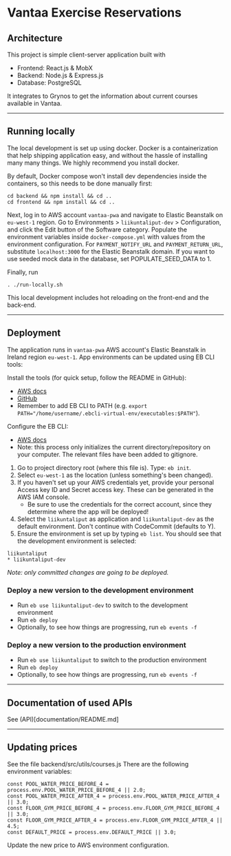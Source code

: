 # Vantaa Exercise Reservations

## Architecture

This project is simple client-server application built with

-   Frontend: React.js & MobX
-   Backend: Node.js & Express.js
-   Database: PostgreSQL

It integrates to Grynos to get the information about current courses available in Vantaa.

---

## Running locally

The local development is set up using docker. Docker is a containerization that help shipping application easy, and without the hassle of installing many many things. We highly recommend you install docker.

By default, Docker compose won't install dev dependencies inside the containers, so this needs to be done
manually first:

```
cd backend && npm install && cd ..
cd frontend && npm install && cd ..
```

Next, log in to AWS account `vantaa-pwa` and navigate to Elastic Beanstalk on `eu-west-1` region.
Go to Environments > `liikuntaliput-dev` > Configuration, and click the Edit button of the Software
category. Populate the environment variables inside `docker-compose.yml` with values from the environment
configuration. For `PAYMENT_NOTIFY_URL` and `PAYMENT_RETURN_URL`, substitute `localhost:3000` for the
Elastic Beanstalk domain. If you want to use seeded mock data in the database, set POPULATE_SEED_DATA to 1.

Finally, run

```
. ./run-locally.sh
```

This local development includes hot reloading on the front-end and the back-end.

---

## Deployment

The application runs in `vantaa-pwa` AWS account's Elastic Beanstalk in Ireland region `eu-west-1`. App
environments can be updated using EB CLI tools:

Install the tools (for quick setup, follow the README in GitHub):

-   [AWS docs](https://docs.aws.amazon.com/elasticbeanstalk/latest/dg/eb-cli3-install.html)
-   [GitHub](https://github.com/aws/aws-elastic-beanstalk-cli-setup)
-   Remember to add EB CLI to PATH (e.g. `export PATH="/home/username/.ebcli-virtual-env/executables:$PATH"`).

Configure the EB CLI:

-   [AWS docs](https://docs.aws.amazon.com/elasticbeanstalk/latest/dg/eb-cli3-configuration.html)
-   Note: this process only initializes the current directory/repository on your computer. The relevant files have been added to gitignore.

1. Go to project directory root (where this file is). Type: `eb init`.
2. Select `eu-west-1` as the location (unless something's been changed).
3. If you haven't set up your AWS credentials yet, provide your personal Access key ID and Secret access key. These can be generated in the AWS IAM console.
    - Be sure to use the credentials for the correct account, since they determine where the app will be deployed!
4. Select the `liikuntaliput` as application and `liikuntaliput-dev` as the default environment. Don't continue with CodeCommit (defaults to Y).
5. Ensure the environment is set up by typing `eb list`. You should see that the development environment is selected:

```
liikuntaliput
* liikuntaliput-dev
```

_Note: only committed changes are going to be deployed._

### Deploy a new version to the development environment

-   Run `eb use liikuntaliput-dev` to switch to the development environment
-   Run `eb deploy`
-   Optionally, to see how things are progressing, run `eb events -f`

### Deploy a new version to the production environment

-   Run `eb use liikuntaliput` to switch to the production environment
-   Run `eb deploy`
-   Optionally, to see how things are progressing, run `eb events -f`

---

## Documentation of used APIs

See (API)[documentation/README.md]

---

## Updating prices

See the file backend/src/utils/courses.js
There are the following environment variables:

    const POOL_WATER_PRICE_BEFORE_4 = process.env.POOL_WATER_PRICE_BEFORE_4 || 2.0;
    const POOL_WATER_PRICE_AFTER_4 = process.env.POOL_WATER_PRICE_AFTER_4 || 3.0;
    const FLOOR_GYM_PRICE_BEFORE_4 = process.env.FLOOR_GYM_PRICE_BEFORE_4 || 3.0;
    const FLOOR_GYM_PRICE_AFTER_4 = process.env.FLOOR_GYM_PRICE_AFTER_4 || 4.5;
    const DEFAULT_PRICE = process.env.DEFAULT_PRICE || 3.0;

Update the new price to AWS environment configuration.
